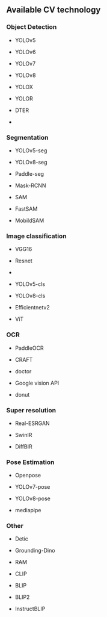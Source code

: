 ## Available CV technology


### Object Detection

- YOLOv5

- YOLOv6

- YOLOv7

- YOLOv8

- YOLOX

- YOLOR

- DTER

-


### Segmentation 

- YOLOv5-seg

- YOLOv8-seg 

- Paddle-seg

- Mask-RCNN

- SAM

- FastSAM

- MobildSAM



### Image classification

- VGG16

- Resnet

- 

- YOLOv5-cls

- YOLOv8-cls

- Efficientnetv2

- ViT


### OCR

- PaddleOCR

- CRAFT

- doctor

- Google vision API

- donut



### Super resolution

- Real-ESRGAN

- SwinIR

- DiffBIR


### Pose Estimation

- Openpose

- YOLOv7-pose

- YOLOv8-pose

- mediapipe

### Other

- Detic

- Grounding-Dino

- RAM

- CLIP

- BLIP

- BLIP2

- InstructBLIP



